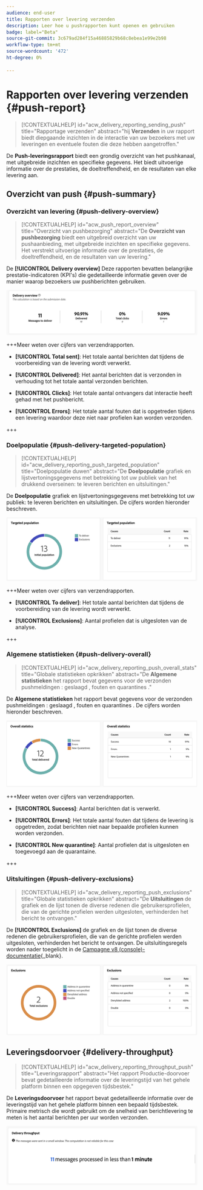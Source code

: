 ```yaml
---
audience: end-user
title: Rapporten over levering verzenden
description: Leer hoe u pushrapporten kunt openen en gebruiken
badge: label="Beta"
source-git-commit: 3c679ad284f15a46885829b68c8ebea1e99e2b98
workflow-type: tm+mt
source-wordcount: '472'
ht-degree: 0%

---
```


# Rapporten over levering verzenden {#push-report}

>[!CONTEXTUALHELP]
>id="acw_delivery_reporting_sending_push"
>title="Rapportage verzenden"
>abstract="hij **Verzenden** in uw rapport biedt diepgaande inzichten in de interactie van uw bezoekers met uw leveringen en eventuele fouten die deze hebben aangetroffen."

De **Push-leveringsrapport** biedt een grondig overzicht van het pushkanaal, met uitgebreide inzichten en specifieke gegevens. Het biedt uitvoerige informatie over de prestaties, de doeltreffendheid, en de resultaten van elke levering aan.

## Overzicht van push {#push-summary}

### Overzicht van levering {#push-delivery-overview}

>[!CONTEXTUALHELP]
>id="acw_push_report_overview"
>title="Overzicht van pushbezorging"
>abstract="De **Overzicht van pushbezorging** biedt een uitgebreid overzicht van uw pushaanbieding, met uitgebreide inzichten en specifieke gegevens. Het verstrekt uitvoerige informatie over de prestaties, de doeltreffendheid, en de resultaten van uw levering."

De **[!UICONTROL Delivery overview]** Deze rapporten bevatten belangrijke prestatie-indicatoren (KPI&#39;s) die gedetailleerde informatie geven over de manier waarop bezoekers uw pushberichten gebruiken.

![](assets/reporting_push_3.png)

+++Meer weten over cijfers van verzendrapporten.

* **[!UICONTROL Total sent]**: Het totale aantal berichten dat tijdens de voorbereiding van de levering wordt verwerkt.

* **[!UICONTROL Delivered]**: Het aantal berichten dat is verzonden in verhouding tot het totale aantal verzonden berichten.

* **[!UICONTROL Clicks]**: Het totale aantal ontvangers dat interactie heeft gehad met het pushbericht.

* **[!UICONTROL Errors]**: Het totale aantal fouten dat is opgetreden tijdens een levering waardoor deze niet naar profielen kan worden verzonden.

+++

### Doelpopulatie {#push-delivery-targeted-population}

>[!CONTEXTUALHELP]
>id="acw_delivery_reporting_push_targeted_population"
>title="Doelpopulatie duwen"
>abstract="De **Doelpopulatie** grafiek en lijstvertoningsgegevens met betrekking tot uw publiek van het drukkend overseinen: te leveren berichten en uitsluitingen."

De **Doelpopulatie** grafiek en lijstvertoningsgegevens met betrekking tot uw publiek: te leveren berichten en uitsluitingen. De cijfers worden hieronder beschreven.

![](assets/reporting_push_4.png)

+++Meer weten over cijfers van verzendrapporten.

* **[!UICONTROL To deliver]**: Het totale aantal berichten dat tijdens de voorbereiding van de levering wordt verwerkt.

* **[!UICONTROL Exclusions]**: Aantal profielen dat is uitgesloten van de analyse.

+++

### Algemene statistieken {#push-delivery-overall}


>[!CONTEXTUALHELP]
>id="acw_delivery_reporting_push_overall_stats"
>title="Globale statistieken opkrikken"
>abstract="De **Algemene statistieken** het rapport bevat gegevens voor de verzonden pushmeldingen : geslaagd , fouten en quarantines ."

De **Algemene statistieken** het rapport bevat gegevens voor de verzonden pushmeldingen : geslaagd , fouten en quarantines . De cijfers worden hieronder beschreven.

![](assets/reporting_push_5.png)

+++Meer weten over cijfers van verzendrapporten.

* **[!UICONTROL Success]**: Aantal berichten dat is verwerkt.

* **[!UICONTROL Errors]**: Het totale aantal fouten dat tijdens de levering is opgetreden, zodat berichten niet naar bepaalde profielen kunnen worden verzonden.

* **[!UICONTROL New quarantine]**: Aantal profielen dat is uitgesloten en toegevoegd aan de quarantaine.

+++

### Uitsluitingen {#push-delivery-exclusions}


>[!CONTEXTUALHELP]
>id="acw_delivery_reporting_push_exclusions"
>title="Globale statistieken opkrikken"
>abstract="De **Uitsluitingen** de grafiek en de lijst tonen de diverse redenen die gebruikersprofielen, die van de gerichte profielen werden uitgesloten, verhinderden het bericht te ontvangen."

De **[!UICONTROL Exclusions]** de grafiek en de lijst tonen de diverse redenen die gebruikersprofielen, die van de gerichte profielen werden uitgesloten, verhinderden het bericht te ontvangen. De uitsluitingsregels worden nader toegelicht in de [Campagne v8 (console)-documentatie](https://experienceleague.adobe.com/docs/campaign/campaign-v8/send/failures/delivery-failures.html#push-error-types){_blank}.


![](assets/reporting_push_6.png)

## Leveringsdoorvoer {#delivery-throughput}

>[!CONTEXTUALHELP]
>id="acw_delivery_reporting_throughput_push"
>title="Leveringsrapport"
>abstract="Het rapport Productie-doorvoer bevat gedetailleerde informatie over de leveringstijd van het gehele platform binnen een opgegeven tijdsbestek."

De **Leveringsdoorvoer** het rapport bevat gedetailleerde informatie over de leveringstijd van het gehele platform binnen een bepaald tijdsbestek. Primaire metrisch die wordt gebruikt om de snelheid van berichtlevering te meten is het aantal berichten per uur worden verzonden.

![](assets/reporting_push_2.png)

